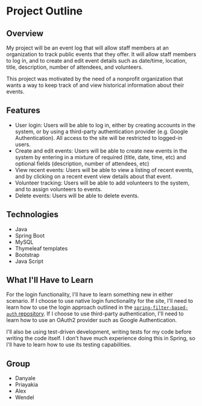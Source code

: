 # Project Outline

## Overview

My project will be an event log that will allow staff members at an organization to track public events that they offer. It will allow staff members to log in, and to create and edit event details such as date/time, location, title, description, number of attendees, and volunteers.

This project was motivated by the need of a nonprofit organization that wants a way to keep track of and view historical information about their events.

## Features

- User login: Users will be able to log in, either by creating accounts in the system, or by using a third-party authentication provider (e.g. Google Authentication). All access to the site will be restricted to logged-in users.
- Create and edit events: Users will be able to create new events in the system by entering in a mixture of required (title, date, time, etc) and optional fields (description, number of attendees, etc)
- View recent events: Users will be able to view a listing of recent events, and by clicking on a recent event view details about that event.
- Volunteer tracking: Users will be able to add volunteers to the system, and to assign volunteers to events.
- Delete events: Users will be able to delete events.

## Technologies

- Java
- Spring Boot
- MySQL
- Thymeleaf templates
- Bootstrap
- Java Script

## What I'll Have to Learn

For the login functionality, I'll have to learn something new in either scenario. If I choose to use native login functionality for the site, I'll need to learn how to use the login approach outlined in the [`spring-filter-based-auth` repository](https://github.com/LaunchCodeEducation/spring-filter-based-auth). If I choose to use third-party authentication, I'll need to learn how to use an OAuth2 provider such as Google Authentication.

I'll also be using test-driven development, writing tests for my code before writing the code itself. I don't have much experience doing this in Spring, so I'll have to learn how to use its testing capabilities.

## Group 
- Danyale 
- Priayakia
- Alex
- Wendel
